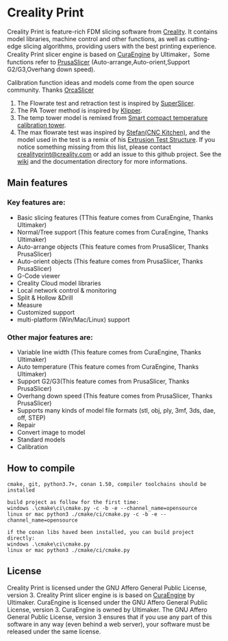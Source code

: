 
# Creality Print
Creality Print is feature-rich FDM slicing software from [Creality](https://www.creality.com/). It contains model libraries, machine control and other functions, as well as cutting-edge slicing algorithms, providing users with the best printing experience.
Creality Print slicer engine is based on [CuraEngine](https://github.com/Ultimaker/CuraEngine) by Ultimaker，Some functions refer to [PrusaSlicer](https://github.com/prusa3d/PrusaSlicer) (Auto-arrange,Auto-orient,Support G2/G3,Overhang down speed).  

Calibration function ideas and models come from the open source community. Thanks [OrcaSlicer](https://github.com/SoftFever/OrcaSlicer)
  1. The Flowrate test and retraction test is inspired by [SuperSlicer](https://github.com/supermerill/SuperSlicer).
  2. The PA Tower method is inspired by [Klipper](https://marlinfw.org/tools/lin_advance/k-factor.html).
  3. The temp tower model is remixed from [Smart compact temperature calibration tower](https://www.thingiverse.com/thing:2729076).
  4. The max flowrate test was inspired by [Stefan(CNC Kitchen)](), and the model used in the test is a remix of his [Extrusion Test Structure](https://www.printables.com/model/342075-extrusion-test-structure).
If you notice something missing from this list, please contact crealityprint@creality.com or add an issue to this github project.
See the [wiki](http://wiki.creality.com) and the documentation directory for more informations.

## Main features
### Key features are:
- Basic slicing features (TThis feature comes from CuraEngine, Thanks Ultimaker)
- Normal/Tree support (This feature comes from CuraEngine, Thanks Ultimaker)
- Auto-arrange objects (This feature comes from PrusaSlicer, Thanks PrusaSlicer)
- Auto-orient objects (This feature comes from PrusaSlicer, Thanks PrusaSlicer)
- G-Code viewer
- Creality Cloud model libraries
- Local network control & monitoring
- Split & Hollow &Drill
- Measure
- Customized support 
- multi-platform (Win/Mac/Linux) support
  
### Other major features are:
- Variable line width (This feature comes from CuraEngine, Thanks Ultimaker)
- Auto temperature (This feature comes from CuraEngine, Thanks Ultimaker)
- Support G2/G3(This feature comes from PrusaSlicer, Thanks PrusaSlicer)
- Overhang down speed (This feature comes from PrusaSlicer, Thanks PrusaSlicer)
- Supports many kinds of model file formats (stl, obj, ply, 3mf, 3ds, dae, off, STEP)
- Repair
- Convert image to model
- Standard models
- Calibration

## How to compile
```
cmake, git, python3.7+, conan 1.50, compiler toolchains should be installed

build project as follow for the first time:
windows .\cmake\ci\cmake.py -c -b -e --channel_name=opensource
linux or mac python3 ./cmake/ci/cmake.py -c -b -e --channel_name=opensource

if the conan libs haved been installed, you can build project directly:
windows .\cmake\ci\cmake.py 
linux or mac python3 ./cmake/ci/cmake.py
```




## License
Creality Print is licensed under the GNU Affero General Public License, version 3. Creality Print slicer engine is is based on [CuraEngine](https://github.com/Ultimaker/CuraEngine) by Ultimaker.
CuraEngine is licensed under the GNU Affero General Public License, version 3. CuraEngine is owned by Ultimaker. 
The GNU Affero General Public License, version 3 ensures that if you use any part of this software in any way (even behind a web server), your software must be released under the same license.
